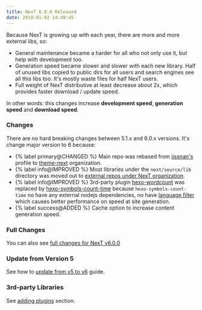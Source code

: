 ```yaml
---
title: NexT 6.0.0 Released
date: 2018-01-02 14:49:45
---
```

Because NexT is growing up with each year, there are more and more external libs, so:

- General maintenance became a harder for all who not only use it, but help with development too.
- Generation speed became slower and slower with each new library. Half of unused libs copied to public dirs for all users and search engines see all this libs too. It's mostly waste files for half NexT users.
- Full weight of NexT distributive at least decrease about 2x, which provides faster download / update speed.

In other words: this changes increase **development speed**, **generation speed** and **download speed**.

### Changes

There are no hard breaking changes between 5.1.x and 6.0.x versions. It's change major version to 6 because:

- {% label primary@CHANGED %} Main repo was rebased from [iissnan's][] profile to [theme-next][] organization.
- {% label info@IMPROVED %} Most libraries under the `next/source/lib` directory was moved out to [external repos under NexT organization][theme-next].
- {% label info@IMPROVED %} 3rd-party plugin [hexo-wordcount][] was replaced by [hexo-symbols-count-time][] because `hexo-symbols-count-time` no have any external nodejs dependencies, no have [language filter][] which causes better performance on speed at site generation.
- {% label success@ADDED %} Cache option to increase content generation speed.

### Full Changes

You can also see [full changes for NexT v6.0.0][v6.0.0]

### Update from Version 5

See how to [update from v5 to v6][update-from-v5-to-v6] guide.

### 3rd-party Libraries

See [adding plugins][plugins] section.

[iissnan's]:               https://github.com/iissnan/hexo-theme-next
[theme-next]:              https://github.com/theme-next
[hexo-wordcount]:          https://github.com/willin/hexo-wordcount
[hexo-symbols-count-time]: https://github.com/theme-next/hexo-symbols-count-time
[language filter]:         https://github.com/willin/hexo-wordcount/issues/7
[v6.0.0]:                  https://github.com/theme-next/hexo-theme-next/releases/tag/v6.0.0
[update-from-v5-to-v6]:    /docs/getting-started/update-from-v5
[plugins]:                 /docs/getting-started/#Adding-Plugins

